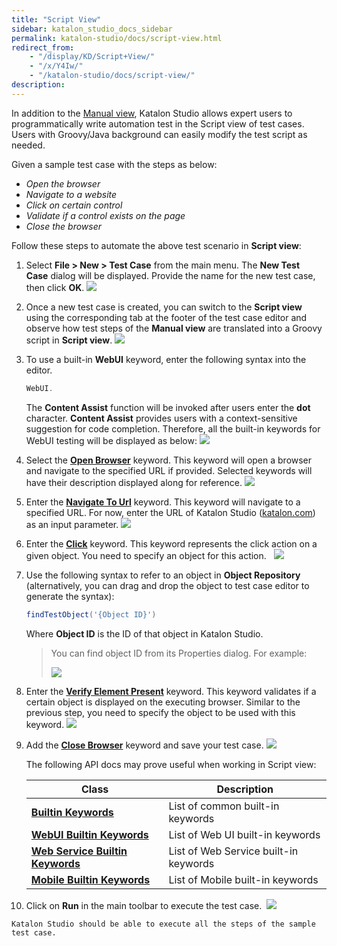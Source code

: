 ```yaml
---
title: "Script View"
sidebar: katalon_studio_docs_sidebar
permalink: katalon-studio/docs/script-view.html
redirect_from:
    - "/display/KD/Script+View/"
    - "/x/Y4Iw/"
    - "/katalon-studio/docs/script-view/"
description:
---
```

In addition to the [Manual view](/display/KD/Test+Case+Manual+View), Katalon Studio allows expert users to programmatically write automation test in the Script view of test cases. Users with Groovy/Java background can easily modify the test script as needed.

Given a sample test case with the steps as below:

*   _Open the browser_
*   _Navigate to a website_
*   _Click on certain control_
*   _Validate if a control exists on the page_
*   _Close the browser_

Follow these steps to automate the above test scenario in **Script view**:

1.  Select **File > New > Test Case** from the main menu. The **New Test Case** dialog will be displayed. Provide the name for the new test case, then click **OK**.
    ![](../../images/katalon-studio/docs/script-view/image2017-2-15-93A593A10.png)


2.  Once a new test case is created, you can switch to the **Script view** using the corresponding tab at the footer of the test case editor and observe how test steps of the **Manual view** are translated into a Groovy script in **Script view**.
    ![](../../images/katalon-studio/docs/script-view/image2017-6-30-193A243A19.png)


3.  To use a built-in **WebUI** keyword, enter the following syntax into the editor. 

    ```groovy
    WebUI.
    ```


    The **Content Assist** function will be invoked after users enter the **dot** character. **Content Assist** provides users with a context-sensitive suggestion for code completion. Therefore, all the built-in keywords for WebUI testing will be displayed as below:
    ![](../../images/katalon-studio/docs/script-view/image2017-6-30-193A253A5.png)


4.  Select the **[Open Browser](/display/KD/%5BWebUI%5D+Open+Browser)** keyword. This keyword will open a browser and navigate to the specified URL if provided. Selected keywords will have their description displayed along for reference.
    ![](../../images/katalon-studio/docs/script-view/image2017-6-30-193A283A19.png)


5.  Enter the **[Navigate To Url](/display/KD/%5BWebUI%5D+Navigate+to+Url)** keyword. This keyword will navigate to a specified URL. For now, enter the URL of Katalon Studio ([katalon.com](http://katalon.com)) as an input parameter.
    ![](../../images/katalon-studio/docs/script-view/image2017-6-30-193A293A21.png)


6.  Enter the **[Click](/display/KD/%5BWebUI%5D+Click)** keyword. This keyword represents the click action on a given object. You need to specify an object for this action.  
    ![](../../images/katalon-studio/docs/script-view/image2017-6-30-193A293A41.png)


7.  Use the following syntax to refer to an object in **Object Repository** (alternatively, you can drag and drop the object to test case editor to generate the syntax):

    ```groovy
    findTestObject('{Object ID}')
    ```

    Where **Object ID** is the ID of that object in Katalon Studio.

    > You can find object ID from its Properties dialog. For example:
    >
    > ![](../../images/katalon-studio/docs/script-view/image2017-2-15-133A183A7.png)

8.  Enter the **[Verify Element Present](/display/KD/%5BWebUI%5D+Verify+Element+Present)** keyword. This keyword validates if a certain object is displayed on the executing browser. Similar to the previous step, you need to specify the object to be used with this keyword.
    ![](../../images/katalon-studio/docs/script-view/image2017-2-15-133A263A9.png)


9.  Add the **[Close Browser](/display/KD/%5BWebUI%5D+Close+Browser)** keyword and save your test case.
    ![](../../images/katalon-studio/docs/script-view/image2017-2-15-133A273A9.png)

    The following API docs may prove useful when working in Script view:

    | Class | Description |
    | --- | --- |
    | **[Builtin Keywords](http://api-docs.katalon.com/studio/v4.6.0.2/api/com/kms/katalon/core/keyword/BuiltinKeywords.html)** | List of common built-in keywords |
    | **[WebUI Builtin Keywords](http://api-docs.katalon.com/studio/v4.6.0.2/api/com/kms/katalon/core/webui/keyword/WebUiBuiltInKeywords.html)** | List of Web UI built-in keywords |
    | **[Web Service Builtin Keywords](http://api-docs.katalon.com/studio/v4.6.0.2/api/com/kms/katalon/core/webservice/keyword/WSBuiltInKeywords.html)** | List of Web Service built-in keywords |
    | **[Mobile Builtin Keywords](http://api-docs.katalon.com/studio/v4.6.0.2/api/com/kms/katalon/core/mobile/keyword/MobileBuiltInKeywords.html)** | List of Mobile built-in keywords |




10.  Click on **Run** in the main toolbar to execute the test case. 
    ![](../../images/katalon-studio/docs/script-view/image2017-8-11-103A563A26.png)

    Katalon Studio should be able to execute all the steps of the sample test case.
